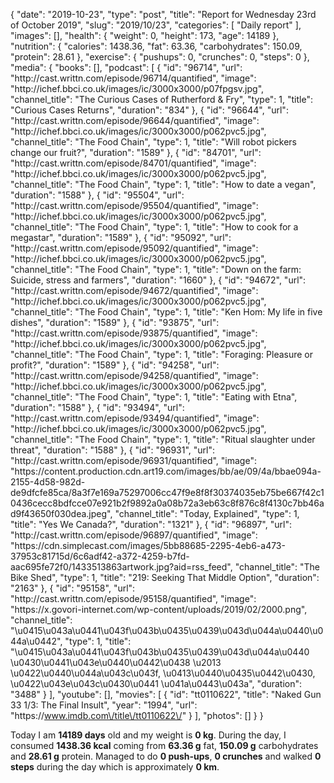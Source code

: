 {
    "date": "2019-10-23",
    "type": "post",
    "title": "Report for Wednesday 23rd of October 2019",
    "slug": "2019\/10\/23",
    "categories": [
        "Daily report"
    ],
    "images": [],
    "health": {
        "weight": 0,
        "height": 173,
        "age": 14189
    },
    "nutrition": {
        "calories": 1438.36,
        "fat": 63.36,
        "carbohydrates": 150.09,
        "protein": 28.61
    },
    "exercise": {
        "pushups": 0,
        "crunches": 0,
        "steps": 0
    },
    "media": {
        "books": [],
        "podcast": [
            {
                "id": "96714",
                "url": "http:\/\/cast.writtn.com\/episode\/96714\/quantified",
                "image": "http:\/\/ichef.bbci.co.uk\/images\/ic\/3000x3000\/p07fpgsv.jpg",
                "channel_title": "The Curious Cases of Rutherford & Fry",
                "type": 1,
                "title": "Curious Cases Returns",
                "duration": "834"
            },
            {
                "id": "96644",
                "url": "http:\/\/cast.writtn.com\/episode\/96644\/quantified",
                "image": "http:\/\/ichef.bbci.co.uk\/images\/ic\/3000x3000\/p062pvc5.jpg",
                "channel_title": "The Food Chain",
                "type": 1,
                "title": "Will robot pickers change our fruit?",
                "duration": "1589"
            },
            {
                "id": "84701",
                "url": "http:\/\/cast.writtn.com\/episode\/84701\/quantified",
                "image": "http:\/\/ichef.bbci.co.uk\/images\/ic\/3000x3000\/p062pvc5.jpg",
                "channel_title": "The Food Chain",
                "type": 1,
                "title": "How to date a vegan",
                "duration": "1588"
            },
            {
                "id": "95504",
                "url": "http:\/\/cast.writtn.com\/episode\/95504\/quantified",
                "image": "http:\/\/ichef.bbci.co.uk\/images\/ic\/3000x3000\/p062pvc5.jpg",
                "channel_title": "The Food Chain",
                "type": 1,
                "title": "How to cook for a megastar",
                "duration": "1589"
            },
            {
                "id": "95092",
                "url": "http:\/\/cast.writtn.com\/episode\/95092\/quantified",
                "image": "http:\/\/ichef.bbci.co.uk\/images\/ic\/3000x3000\/p062pvc5.jpg",
                "channel_title": "The Food Chain",
                "type": 1,
                "title": "Down on the farm: Suicide, stress and farmers",
                "duration": "1660"
            },
            {
                "id": "94672",
                "url": "http:\/\/cast.writtn.com\/episode\/94672\/quantified",
                "image": "http:\/\/ichef.bbci.co.uk\/images\/ic\/3000x3000\/p062pvc5.jpg",
                "channel_title": "The Food Chain",
                "type": 1,
                "title": "Ken Hom: My life in five dishes",
                "duration": "1589"
            },
            {
                "id": "93875",
                "url": "http:\/\/cast.writtn.com\/episode\/93875\/quantified",
                "image": "http:\/\/ichef.bbci.co.uk\/images\/ic\/3000x3000\/p062pvc5.jpg",
                "channel_title": "The Food Chain",
                "type": 1,
                "title": "Foraging: Pleasure or profit?",
                "duration": "1589"
            },
            {
                "id": "94258",
                "url": "http:\/\/cast.writtn.com\/episode\/94258\/quantified",
                "image": "http:\/\/ichef.bbci.co.uk\/images\/ic\/3000x3000\/p062pvc5.jpg",
                "channel_title": "The Food Chain",
                "type": 1,
                "title": "Eating with Etna",
                "duration": "1588"
            },
            {
                "id": "93494",
                "url": "http:\/\/cast.writtn.com\/episode\/93494\/quantified",
                "image": "http:\/\/ichef.bbci.co.uk\/images\/ic\/3000x3000\/p062pvc5.jpg",
                "channel_title": "The Food Chain",
                "type": 1,
                "title": "Ritual slaughter under threat",
                "duration": "1588"
            },
            {
                "id": "96931",
                "url": "http:\/\/cast.writtn.com\/episode\/96931\/quantified",
                "image": "https:\/\/content.production.cdn.art19.com\/images\/bb\/ae\/09\/4a\/bbae094a-2155-4d58-982d-de9dfcfe85ca\/8a3f7e169a75297006cc47f9e8f8f30374035eb75be667f42c10436cecc8bdfcce07e921b2f9892a0a08b72a3eb63c8f876c8f4130c7bb46ad9f43650f030dea.jpeg",
                "channel_title": "Today, Explained",
                "type": 1,
                "title": "Yes We Canada?",
                "duration": "1321"
            },
            {
                "id": "96897",
                "url": "http:\/\/cast.writtn.com\/episode\/96897\/quantified",
                "image": "https:\/\/cdn.simplecast.com\/images\/5bb88685-2295-4eb6-a473-37953c81715d\/6c6adf42-a372-4259-b7fd-aac695fe72f0\/1433513863artwork.jpg?aid=rss_feed",
                "channel_title": "The Bike Shed",
                "type": 1,
                "title": "219: Seeking That Middle Option",
                "duration": "2163"
            },
            {
                "id": "95158",
                "url": "http:\/\/cast.writtn.com\/episode\/95158\/quantified",
                "image": "https:\/\/x.govori-internet.com\/wp-content\/uploads\/2019\/02\/2000.png",
                "channel_title": "\u0415\u043a\u0441\u043f\u043b\u0435\u0439\u043d\u044a\u0440\u044a\u0442",
                "type": 1,
                "title": "\u0415\u043a\u0441\u043f\u043b\u0435\u0439\u043d\u044a\u0440 \u0430\u0441\u043e\u0440\u0442\u0438 \u2013 \u0422\u0440\u044a\u043c\u043f, \u0413\u0440\u0435\u0442\u0430, \u0422\u043e\u043c\u0430\u0441 \u041a\u0443\u043a",
                "duration": "3488"
            }
        ],
        "youtube": [],
        "movies": [
            {
                "id": "tt0110622",
                "title": "Naked Gun 33 1\/3: The Final Insult",
                "year": "1994",
                "url": "https:\/\/www.imdb.com\/title\/tt0110622\/"
            }
        ],
        "photos": []
    }
}

Today I am <strong>14189 days</strong> old and my weight is <strong>0 kg</strong>. During the day, I consumed <strong>1438.36 kcal</strong> coming from <strong>63.36 g</strong> fat, <strong>150.09 g</strong> carbohydrates and <strong>28.61 g</strong> protein. Managed to do <strong>0 push-ups</strong>, <strong>0 crunches</strong> and walked <strong>0 steps</strong> during the day which is approximately <strong>0 km</strong>.